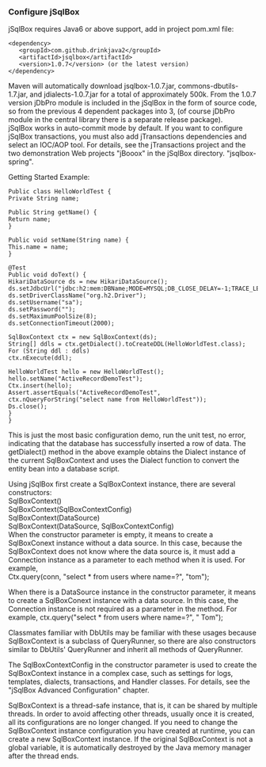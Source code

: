 ### Configure jSqlBox
jSqlBox requires Java6 or above support, add in project pom.xml file:
```
<dependency>
   <groupId>com.github.drinkjava2</groupId>
   <artifactId>jsqlbox</artifactId>
   <version>1.0.7</version> (or the latest version)
</dependency>
```
Maven will automatically download jsqlbox-1.0.7.jar, commons-dbutils-1.7.jar, and jdialects-1.0.7.jar for a total of approximately 500k. From the 1.0.7 version jDbPro module is included in the jSqlBox in the form of source code, so from the previous 4 dependent packages into 3, (of course jDbPro module in the central library there is a separate release package).  
jSqlBox works in auto-commit mode by default. If you want to configure jSqlBox transactions, you must also add jTransactions dependencies and select an IOC/AOP tool. For details, see the jTransactions project and the two demonstration Web projects "jBooox" in the jSqlBox directory. "jsqlbox-spring".  

Getting Started Example:
```
Public class HelloWorldTest {
Private String name;

Public String getName() {
Return name;
}

Public void setName(String name) {
This.name = name;
}

@Test
Public void doText() {
HikariDataSource ds = new HikariDataSource();
ds.setJdbcUrl("jdbc:h2:mem:DBName;MODE=MYSQL;DB_CLOSE_DELAY=-1;TRACE_LEVEL_SYSTEM_OUT=0");
ds.setDriverClassName("org.h2.Driver");
ds.setUsername("sa");
ds.setPassword("");
ds.setMaximumPoolSize(8);
ds.setConnectionTimeout(2000);

SqlBoxContext ctx = new SqlBoxContext(ds);
String[] ddls = ctx.getDialect().toCreateDDL(HelloWorldTest.class);
For (String ddl : ddls)
ctx.nExecute(ddl);

HelloWorldTest hello = new HelloWorldTest();
hello.setName("ActiveRecordDemoTest");
Ctx.insert(hello);
Assert.assertEquals("ActiveRecordDemoTest", ctx.nQueryForString("select name from HelloWorldTest"));
Ds.close();
}
}
```
This is just the most basic configuration demo, run the unit test, no error, indicating that the database has successfully inserted a row of data. The getDialect() method in the above example obtains the Dialect instance of the current SqlBoxContext and uses the Dialect function to convert the entity bean into a database script.  

Using jSqlBox first create a SqlBoxContext instance, there are several constructors:  
SqlBoxContext()  
SqlBoxContext(SqlBoxContextConfig)  
SqlBoxContext(DataSource)  
SqlBoxContext(DataSource, SqlBoxContextConfig)  
When the constructor parameter is empty, it means to create a SqlBoxConext instance without a data source. In this case, because the SqlBoxContext does not know where the data source is, it must add a Connection instance as a parameter to each method when it is used. For example,  
Ctx.query(conn, "select * from users where name=?", "tom");  

When there is a DataSource instance in the constructor parameter, it means to create a SqlBoxConext instance with a data source. In this case, the Connection instance is not required as a parameter in the method. For example,   ctx.query("select * from users where name=?", " Tom");  

Classmates familiar with DbUtils may be familiar with these usages because SqlBoxContext is a subclass of QueryRunner, so there are also constructors similar to DbUtils' QueryRunner and inherit all methods of QueryRunner.  
 
The SqlBoxContextConfig in the constructor parameter is used to create the SqlBoxContext instance in a complex case, such as settings for logs, templates, dialects, transactions, and Handler classes. For details, see the "jSqlBox Advanced Configuration" chapter.  

SqlBoxContext is a thread-safe instance, that is, it can be shared by multiple threads. In order to avoid affecting other threads, usually once it is created, all its configurations are no longer changed. If you need to change the SqlBoxContext instance configuration you have created at runtime, you can create a new SqlBoxContext instance. If the original SqlBoxContext is not a global variable, it is automatically destroyed by the Java memory manager after the thread ends.  